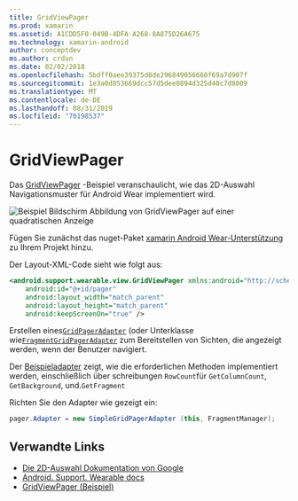 ```yaml
---
title: GridViewPager
ms.prod: xamarin
ms.assetid: A1CDD5F0-049B-4DFA-A268-8A875D26A675
ms.technology: xamarin-android
author: conceptdev
ms.author: crdun
ms.date: 02/02/2018
ms.openlocfilehash: 5bdff0aee39375d8de296849056660f69a7d907f
ms.sourcegitcommit: 1e3a0d853669dcc57d5dee0894d325d40c7d8009
ms.translationtype: MT
ms.contentlocale: de-DE
ms.lasthandoff: 08/31/2019
ms.locfileid: "70198537"
---
```

# <a name="gridviewpager"></a>GridViewPager

Das [GridViewPager](https://docs.microsoft.com/samples/xamarin/monodroid-samples/wear-gridviewpager) -Beispiel veranschaulicht, wie das 2D-Auswahl Navigationsmuster für Android Wear implementiert wird.

![Beispiel Bildschirm Abbildung von GridViewPager auf einer quadratischen Anzeige](gridviewpager-images/gridviewpager.png)

Fügen Sie zunächst das nuget-Paket [xamarin Android Wear-Unterstützung](https://www.nuget.org/packages/Xamarin.Android.Wear/) zu Ihrem Projekt hinzu.

Der Layout-XML-Code sieht wie folgt aus:

```xml
<android.support.wearable.view.GridViewPager xmlns:android="http://schemas.android.com/apk/res/android"
    android:id="@+id/pager"
    android:layout_width="match_parent"
    android:layout_height="match_parent"
    android:keepScreenOn="true" />
```

Erstellen eines[`GridPagerAdapter`](https://developer.android.com/reference/android/support/wearable/view/GridPagerAdapter.html)
(oder Unterklasse wie[`FragmentGridPagerAdapter`](https://developer.android.com/reference/android/support/wearable/view/FragmentGridPagerAdapter.html)
zum Bereitstellen von Sichten, die angezeigt werden, wenn der Benutzer navigiert.

Der [Beispieladapter](https://github.com/xamarin/monodroid-samples/blob/master/wear/GridViewPager/GridViewPager/SimpleGridPagerAdapter.cs) zeigt, wie die erforderlichen Methoden implementiert werden, einschließlich über schreibungen `RowCount`für `GetColumnCount`, `GetBackground`, und.`GetFragment`

Richten Sie den Adapter wie gezeigt ein:

```csharp
pager.Adapter = new SimpleGridPagerAdapter (this, FragmentManager);
```



## <a name="related-links"></a>Verwandte Links

- [Die 2D-Auswahl Dokumentation von Google](https://developer.android.com/training/wearables/ui/2d-picker.html)
- [Android. Support. Wearable docs](https://developer.android.com/reference/android/support/wearable/view/package-summary.html)
- [GridViewPager (Beispiel)](https://docs.microsoft.com/samples/xamarin/monodroid-samples/wear-gridviewpager)
